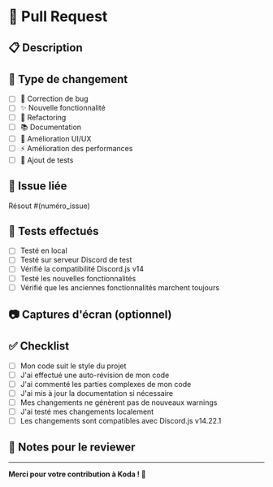 # 🔄 Pull Request

## 📋 Description
<!-- Décrivez brièvement les changements apportés -->

## 🎯 Type de changement
<!-- Cochez les cases appropriées -->
- [ ] 🐛 Correction de bug
- [ ] ✨ Nouvelle fonctionnalité  
- [ ] 🔨 Refactoring
- [ ] 📚 Documentation
- [ ] 🎨 Amélioration UI/UX
- [ ] ⚡ Amélioration des performances
- [ ] 🧪 Ajout de tests

## 🔗 Issue liée
<!-- Si cette PR résout une issue, mentionnez-la -->
Résout #(numéro_issue)

## 🧪 Tests effectués
<!-- Décrivez les tests que vous avez effectués -->
- [ ] Testé en local
- [ ] Testé sur serveur Discord de test
- [ ] Vérifié la compatibilité Discord.js v14
- [ ] Testé les nouvelles fonctionnalités
- [ ] Vérifié que les anciennes fonctionnalités marchent toujours

## 📷 Captures d'écran (optionnel)
<!-- Ajoutez des captures d'écran si pertinent -->

## ✅ Checklist
- [ ] Mon code suit le style du projet
- [ ] J'ai effectué une auto-révision de mon code
- [ ] J'ai commenté les parties complexes de mon code
- [ ] J'ai mis à jour la documentation si nécessaire
- [ ] Mes changements ne génèrent pas de nouveaux warnings
- [ ] J'ai testé mes changements localement
- [ ] Les changements sont compatibles avec Discord.js v14.22.1

## 📝 Notes pour le reviewer
<!-- Informations additionnelles pour faciliter la review -->

---
**Merci pour votre contribution à Koda ! 🚀**
